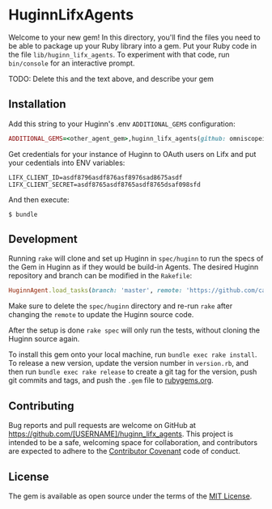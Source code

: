 # HuginnLifxAgents

Welcome to your new gem! In this directory, you'll find the files you need to be able to package up your Ruby library into a gem. Put your Ruby code in the file `lib/huginn_lifx_agents`. To experiment with that code, run `bin/console` for an interactive prompt.

TODO: Delete this and the text above, and describe your gem

## Installation

Add this string to your Huginn's .env `ADDITIONAL_GEMS` configuration:

```ruby
ADDITIONAL_GEMS=<other_agent_gem>,huginn_lifx_agents(github: omniscopeio/huginn_io_agents)
```

Get credentials for your instance of Huginn to OAuth users on Lifx and put your cedentials into ENV variables:

```
LIFX_CLIENT_ID=asdf8796asdf876asf8976sad8675asdf
LIFX_CLIENT_SECRET=asdf8765asdf8765asdf8765dsaf098sfd
```

And then execute:

    $ bundle

## Development

Running `rake` will clone and set up Huginn in `spec/huginn` to run the specs of the Gem in Huginn as if they would be build-in Agents. The desired Huginn repository and branch can be modified in the `Rakefile`:

```ruby
HuginnAgent.load_tasks(branch: 'master', remote: 'https://github.com/cantino/huginn.git')
```

Make sure to delete the `spec/huginn` directory and re-run `rake` after changing the `remote` to update the Huginn source code.

After the setup is done `rake spec` will only run the tests, without cloning the Huginn source again.

To install this gem onto your local machine, run `bundle exec rake install`. To release a new version, update the version number in `version.rb`, and then run `bundle exec rake release` to create a git tag for the version, push git commits and tags, and push the `.gem` file to [rubygems.org](https://rubygems.org).

## Contributing

Bug reports and pull requests are welcome on GitHub at https://github.com/[USERNAME]/huginn_lifx_agents. This project is intended to be a safe, welcoming space for collaboration, and contributors are expected to adhere to the [Contributor Covenant](http://contributor-covenant.org) code of conduct.


## License

The gem is available as open source under the terms of the [MIT License](http://opensource.org/licenses/MIT).

